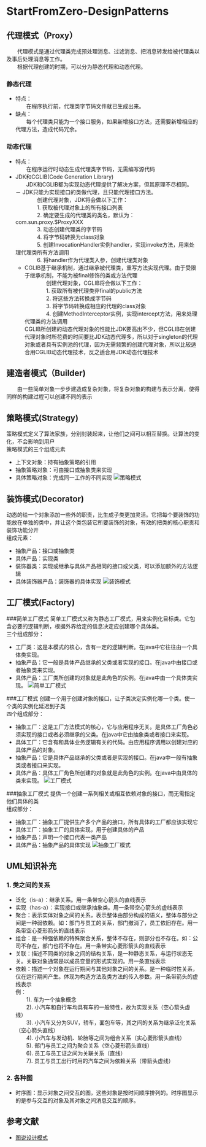 # StartFromZero-DesignPatterns
## 代理模式（Proxy）
　　代理模式是通过代理类完成预处理消息、过滤消息、把消息转发给被代理类以及事后处理消息等工作。  
　　根据代理创建的时期，可以分为静态代理和动态代理。
### 静态代理
- 特点：  
　　在程序执行前，代理类字节码文件就已生成出来。
- 缺点：  
　　每个代理类只能为一个接口服务，如果新增接口方法，还需要新增相应的代理方法，造成代码冗余。

### 动态代理
- 特点：  
　　在程序运行时动态生成代理类字节码，无需编写源代码
- JDK和CGLIB(Code Generation Library)  
　　JDK和CGLIB都为实现动态代理提供了解决方案，但其原理不尽相同。  
	－ JDK只能为实现接口的类做代理，且只能代理接口方法。  
	　　　　创建代理对象，JDK将会做以下工作：  
		　　　　1. 获取被代理对象上的所有接口列表  
		　　　　2. 确定要生成的代理类的类名，默认为：com.sun.proxy.$ProxyXXX  
		　　　　3. 动态创建代理类的字节码  
		　　　　4. 将字节码转换为class对象  
		　　　　5. 创建InvocationHandler实例handler，实现invoke方法，用来处理代理类所有方法调用  
		　　　　6. 将handler作为代理类入参，创建代理类对象  
	- CGLIB基于继承机制，通过继承被代理类，重写方法实现代理。由于受限于继承机制，不能为被final修饰的类或方法代理  
	　　　　创建代理对象，CGLIB将会做以下工作：  
		　　　　1. 获取所有被代理类非final的public方法  
		　　　　2. 将这些方法转换成字节码  
		　　　　3. 将字节码转换成相应的代理的class对象  
		　　　　4. 创建MethodInterceptor实例，实现intercept方法，用来处理代理类的方法调用  
	CGLIB所创建的动态代理对象的性能比JDK要高出不少，但CGLIB在创建代理对象时所花费的时间要比JDK动态代理多，所以对于singleton的代理对象或者具有实例池的代理，因为无需频繁的创建代理对象，所以比较适合用CGLIB动态代理技术，反之适合用JDK动态代理技术

## 建造者模式（Builder)  
　　由一些简单对象一步步建造成复杂对象，将复杂对象的构建与表示分离，使得同样的构建过程可以创建不同的表示  

## 策略模式(Strategy)
策略模式定义了算法家族，分别封装起来，让他们之间可以相互替换。让算法的变化，不会影响到用户  
策略模式的三个组成元素  
- 上下文对象：持有抽象策略的引用
- 抽象策略对象：可由接口或抽象类来实现
- 具体策略对象：完成同一工作的不同实现
![策略模式](resources/images/strategy.png "策略模式")  

## 装饰模式(Decorator)
动态的给一个对象添加一些外的职责，比生成子类更加灵活。它把每个要装饰的功能放在单独的类中，并让这个类包装它所要装饰的对象，有效的把类的核心职责和装饰功能分开  
组成元素：  
- 抽象产品：接口或抽象类
- 具体产品：实现类
- 装饰器类：实现或继承与具体产品相同的接口或父类，可以添加额外的方法逻辑
- 具体装饰器产品：装饰器的具体实现
![装饰模式](resources/images/decorate.png "装饰模式")  

## 工厂模式(Factory)
###简单工厂模式
简单工厂模式又称为静态工厂模式，用来实例化目标类。它包含必要的逻辑判断，根据外界给定的信息决定应创建哪个具体类。  
三个组成部分：  
- 工厂类：这是本模式的核心，含有一定的逻辑判断。在java中它往往由一个具体类实现。
- 抽象产品：它一般是具体产品继承的父类或者实现的接口。在java中由接口或者抽象类来实现。
- 具体产品：工厂类所创建的对象就是此角色的实例。在java中由一个具体类实现。
![简单工厂模式](resources/images/simplefactory.png "简单工厂模式")  

###工厂模式
创建一个用于创建对象的接口，让子类决定实例化哪一个类。使一个类的实例化延迟到子类  
四个组成部分：  
- 抽象工厂：这是工厂方法模式的核心，它与应用程序无关。是具体工厂角色必须实现的接口或者必须继承的父类。在java中它由抽象类或者接口来实现。
- 具体工厂：它含有和具体业务逻辑有关的代码。由应用程序调用以创建对应的具体产品的对象。
- 抽象产品：它是具体产品继承的父类或者是实现的接口。在java中一般有抽象类或者接口来实现。
- 具体产品：具体工厂角色所创建的对象就是此角色的实例。在java中由具体的类来实现。
![工厂模式](resources/images/factory.png "工厂模式")  

###抽象工厂模式
提供一个创建一系列相关或相互依赖对象的接口，而无需指定他们具体的类  
组成部分：  
- 抽象工厂：抽象工厂提供生产多个产品的接口，所有具体的工厂都应该实现它
- 具体工厂：抽象工厂的具体实现，用于创建具体的产品
- 抽象产品：声明一个接口代表一类产品
- 具体产品：抽象产品的具体实现
![抽象工厂模式](resources/images/abstractfactory.png "抽象工厂模式")  

## UML知识补充
### 1. 类之间的关系
- 泛化（is-a）：继承关系。用一条带空心箭头的直线表示
- 实现（has-a）：实现接口或继承抽象类。用一条带空心箭头的虚线表示
- 聚合：表示实体对象之间的关系，表示整体由部分构成的语义，整体与部分之间是一种弱依赖。如：部门与员工的关系，部门撤消了，员工依旧存在。用一条带空心菱形箭头的直线表示
- 组合：是一种强依赖的特殊聚合关系，整体不存在，则部分也不存在。如：公司不存在，部门也将不存在。用一条带实心菱形箭头的直线表示
- 关联：描述不同类的对象之间的结构关系，是一种静态关系，与运行状态无关。关联对象通常是以成员变量的形式实现的。用一条直线表示
- 依赖：描述一个对象在运行期间与其他对象之间的关系。是一种临时性关系，仅在运行期间产生。体现为构造方法及类方法的传入参数。用一条带箭头的虚线表示  
例：  
	　　1). 车为一个抽象概念  
	　　2). 小汽车和自行车均具有车的一般特性，故为实现关系（空心箭头虚线）  
	　　3). 小汽车又分为SUV，轿车，面包车等，其之间的关系为继承泛化关系（空心箭头直线）  
	　　4). 小汽车与发动机、轮胎等之间为组合关系（实心菱形箭头直线）  
	　　5). 部门与员工之间为聚合关系（空心菱形箭头直线）  
	　　6). 员工与员工证之间为关联关系（直线）  
	　　7). 员工与员工出行时用的汽车之间为依赖关系（带箭头虚线）

### 2. 各种图 ###
- 时序图：显示对象之间交互的图，这些对象是按时间顺序排列的。时序图显示的是参与交互的对象及其对象之间消息交互的顺序。


##  参考文献
- [图说设计模式](http://design-patterns.readthedocs.org/zh_CN/latest/index.html "图说设计模式") 
